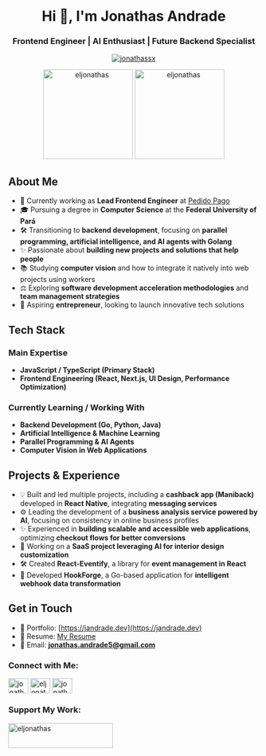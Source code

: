 <h1 align="center">Hi 👋, I'm Jonathas Andrade</h1>
<h3 align="center">Frontend Engineer | AI Enthusiast | Future Backend Specialist</h3>

<p align="center"> <a href="https://twitter.com/jonathassx" target="blank"><img src="https://img.shields.io/twitter/follow/jonathassx?logo=twitter&style=for-the-badge" alt="jonathassx" /></a> </p>

<div align="center">
  <img height="180em" src="https://github-readme-stats.vercel.app/api?username=eljonathas&show_icons=true&theme=dark&locale=en" alt="eljonathas" />
  <img height="180em" src="https://github-readme-stats.vercel.app/api/top-langs?username=eljonathas&show_icons=true&theme=dark&locale=en&layout=compact" alt="eljonathas" />
</div>

## About Me
- 💼 Currently working as **Lead Frontend Engineer** at [Pedido Pago](https://github.com/pedidopago)
- 🎓 Pursuing a degree in **Computer Science** at the **Federal University of Pará**
- 🛠️ Transitioning to **backend development**, focusing on **parallel programming, artificial intelligence, and AI agents with Golang**
- ✨ Passionate about **building new projects and solutions that help people**
- 📚 Studying **computer vision** and how to integrate it natively into web projects using workers
- ⚖️ Exploring **software development acceleration methodologies** and **team management strategies**
- 💼 Aspiring **entrepreneur**, looking to launch innovative tech solutions

## Tech Stack
### Main Expertise
- **JavaScript / TypeScript (Primary Stack)**
- **Frontend Engineering (React, Next.js, UI Design, Performance Optimization)**

### Currently Learning / Working With
- **Backend Development (Go, Python, Java)**
- **Artificial Intelligence & Machine Learning**
- **Parallel Programming & AI Agents**
- **Computer Vision in Web Applications**

## Projects & Experience
- 💡 Built and led multiple projects, including a **cashback app (Maniback)** developed in **React Native**, integrating **messaging services**
- ⚙️ Leading the development of a **business analysis service powered by AI**, focusing on consistency in online business profiles
- ✨ Experienced in **building scalable and accessible web applications**, optimizing **checkout flows for better conversions**
- 🏢 Working on a **SaaS project leveraging AI for interior design customization**
- 🛠️ Created **React-Eventify**, a library for **event management in React**
- 👾 Developed **HookForge**, a Go-based application for **intelligent webhook data transformation**

## Get in Touch
- 📝 Portfolio: [https://jandrade.dev](https://jandrade.dev)
- 💎 Resume: [My Resume](https://drive.google.com/file/d/1hDUli4rFIuPNGIcW6rBmbQoJPK4JCCev/view)
- 📧 Email: **jonathas.andrade5@gmail.com**

### Connect with Me:
<p align="left">
<a href="https://twitter.com/jonathassx" target="blank"><img align="center" src="https://raw.githubusercontent.com/rahuldkjain/github-profile-readme-generator/master/src/images/icons/Social/twitter.svg" alt="jonathassx" height="30" width="40" /></a>
<a href="https://linkedin.com/in/eljonathas" target="blank"><img align="center" src="https://raw.githubusercontent.com/rahuldkjain/github-profile-readme-generator/master/src/images/icons/Social/linked-in-alt.svg" alt="eljonathas" height="30" width="40" /></a>
<a href="https://instagram.com/jonathassx" target="blank"><img align="center" src="https://raw.githubusercontent.com/rahuldkjain/github-profile-readme-generator/master/src/images/icons/Social/instagram.svg" alt="jonathassx" height="30" width="40" /></a>
</p>

### Support My Work:
<p><a href="https://www.buymeacoffee.com/eljonathas"> <img align="left" src="https://cdn.buymeacoffee.com/buttons/v2/default-yellow.png" height="50" width="210" alt="eljonathas" /></a></p><br><br>
